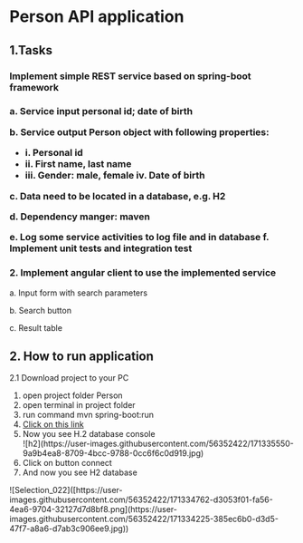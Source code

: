 <h1>Person API application</h1>

<h2>1.Tasks</h2>
<h3>Implement simple REST service based on spring-boot framework<h3/>
<p>a. Service input personal id; date of birth</p>
 <p>b. Service output Person object with following properties:</p>  
<ul>
  <li>i. Personal id</li> 
  <li>ii. First name, last name</li> 
   <li>iii. Gender: male, female iv. Date of birth</li>
</ul>
  <p>c. Data need to be located in a database, e.g. H2</p> 
  <p>d. Dependency manger: maven</p> 
   e. Log some service activities to log file and in database
   f. Implement unit tests and integration test
<h3>2. Implement angular client to use the implemented service</h3>
 <p>a. Input form with search parameters</p>  
 <p>b. Search button</p>  
  <p>c. Result table</p> 

<h2>2. How to run application</h2>
<p>2.1 Download project to your PC</p>
<ol>
<li>open project folder Person </li>
<li>open terminal in project folder </li>
<li>run command mvn spring-boot:run</li>
<li><a href="http://localhost:8080/h2-console">Click on this link</a>   </li>
<li>Now you see H.2 database console</li>
![h2](https://user-images.githubusercontent.com/56352422/171335550-9a9b4ea8-8709-4bcc-9788-0cc6f6c0d919.jpg)
<li>Click on button connect</li>
<li>And now you see H2 database</li>
 </ol>
 ![Selection_022]([https://user-images.githubusercontent.com/56352422/171334762-d3053f01-fa56-4ea6-9704-32127d7d8bf8.png](https://user-images.githubusercontent.com/56352422/171334225-385ec6b0-d3d5-47f7-a8a6-d7ab3c906ee9.jpg))




